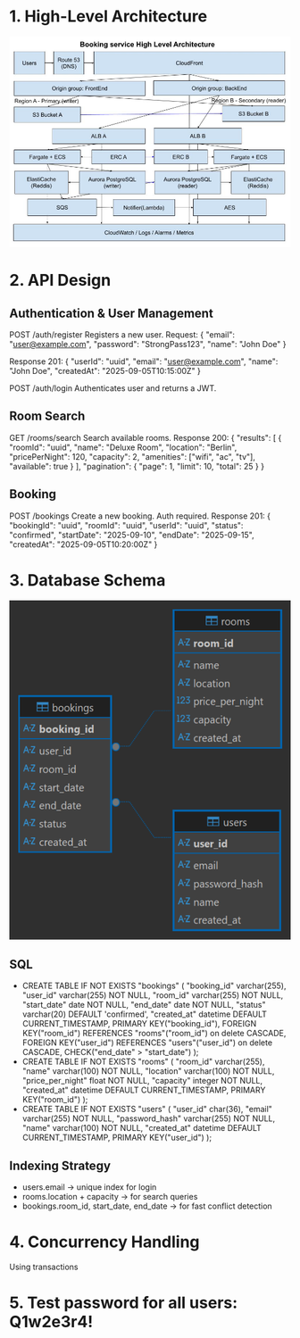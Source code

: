 # 1. High-Level Architecture
![High-Level Architecture](./assets/Booking-service-HLA.jpg)

# 2. API Design
## Authentication & User Management
POST /auth/register
Registers a new user.
Request:
{
  "email": "user@example.com",
  "password": "StrongPass123",
  "name": "John Doe"
}

Response 201:
{
  "userId": "uuid",
  "email": "user@example.com",
  "name": "John Doe",
  "createdAt": "2025-09-05T10:15:00Z"
}

POST /auth/login
Authenticates user and returns a JWT.

## Room Search
GET /rooms/search
Search available rooms.
Response 200:
{
  "results": [
    {
      "roomId": "uuid",
      "name": "Deluxe Room",
      "location": "Berlin",
      "pricePerNight": 120,
      "capacity": 2,
      "amenities": ["wifi", "ac", "tv"],
      "available": true
    }
  ],
  "pagination": {
    "page": 1,
    "limit": 10,
    "total": 25
  }
}

## Booking
POST /bookings
Create a new booking. Auth required.
Response 201:
{
  "bookingId": "uuid",
  "roomId": "uuid",
  "userId": "uuid",
  "status": "confirmed",
  "startDate": "2025-09-10",
  "endDate": "2025-09-15",
  "createdAt": "2025-09-05T10:20:00Z"
}

# 3. Database Schema
![Database Schema](./assets/booking-db-erd.png)
## SQL 
- CREATE TABLE IF NOT EXISTS "bookings" (
	"booking_id"	varchar(255),
	"user_id"	varchar(255) NOT NULL,
	"room_id"	varchar(255) NOT NULL,
	"start_date"	date NOT NULL,
	"end_date"	date NOT NULL,
	"status"	varchar(20) DEFAULT 'confirmed',
	"created_at"	datetime DEFAULT CURRENT_TIMESTAMP,
	PRIMARY KEY("booking_id"),
	FOREIGN KEY("room_id") REFERENCES "rooms"("room_id") on delete CASCADE,
	FOREIGN KEY("user_id") REFERENCES "users"("user_id") on delete CASCADE,
	CHECK("end_date" > "start_date")
);
- CREATE TABLE IF NOT EXISTS "rooms" (
	"room_id"	varchar(255),
	"name"	varchar(100) NOT NULL,
	"location"	varchar(100) NOT NULL,
	"price_per_night"	float NOT NULL,
	"capacity"	integer NOT NULL,
	"created_at"	datetime DEFAULT CURRENT_TIMESTAMP,
	PRIMARY KEY("room_id")
);
- CREATE TABLE IF NOT EXISTS "users" (
	"user_id"	char(36),
	"email"	varchar(255) NOT NULL,
	"password_hash"	varchar(255) NOT NULL,
	"name"	varchar(100) NOT NULL,
	"created_at"	datetime DEFAULT CURRENT_TIMESTAMP,
	PRIMARY KEY("user_id")
);
## Indexing Strategy
- users.email → unique index for login
- rooms.location + capacity → for search queries
- bookings.room_id, start_date, end_date → for fast conflict detection

# 4. Concurrency Handling
Using transactions

# 5. Test password for all users: Q1w2e3r4!